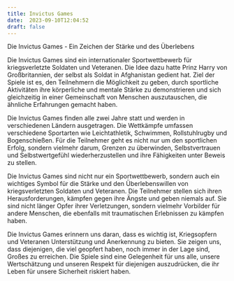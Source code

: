 ```yaml
---
title: Invictus Games
date:  2023-09-10T12:04:52
draft: false
---
```


Die Invictus Games - Ein Zeichen der Stärke und des Überlebens

Die Invictus Games sind ein internationaler Sportwettbewerb für kriegsverletzte Soldaten und Veteranen. Die Idee dazu hatte Prinz Harry von Großbritannien, der selbst als Soldat in Afghanistan gedient hat. Ziel der Spiele ist es, den Teilnehmern die Möglichkeit zu geben, durch sportliche Aktivitäten ihre körperliche und mentale Stärke zu demonstrieren und sich gleichzeitig in einer Gemeinschaft von Menschen auszutauschen, die ähnliche Erfahrungen gemacht haben.

Die Invictus Games finden alle zwei Jahre statt und werden in verschiedenen Ländern ausgetragen. Die Wettkämpfe umfassen verschiedene Sportarten wie Leichtathletik, Schwimmen, Rollstuhlrugby und Bogenschießen. Für die Teilnehmer geht es nicht nur um den sportlichen Erfolg, sondern vielmehr darum, Grenzen zu überwinden, Selbstvertrauen und Selbstwertgefühl wiederherzustellen und ihre Fähigkeiten unter Beweis zu stellen.

Die Invictus Games sind nicht nur ein Sportwettbewerb, sondern auch ein wichtiges Symbol für die Stärke und den Überlebenswillen von kriegsverletzten Soldaten und Veteranen. Die Teilnehmer stellen sich ihren Herausforderungen, kämpfen gegen ihre Ängste und geben niemals auf. Sie sind nicht länger Opfer ihrer Verletzungen, sondern vielmehr Vorbilder für andere Menschen, die ebenfalls mit traumatischen Erlebnissen zu kämpfen haben.

Die Invictus Games erinnern uns daran, dass es wichtig ist, Kriegsopfern und Veteranen Unterstützung und Anerkennung zu bieten. Sie zeigen uns, dass diejenigen, die viel geopfert haben, noch immer in der Lage sind, Großes zu erreichen. Die Spiele sind eine Gelegenheit für uns alle, unsere Wertschätzung und unseren Respekt für diejenigen auszudrücken, die ihr Leben für unsere Sicherheit riskiert haben.